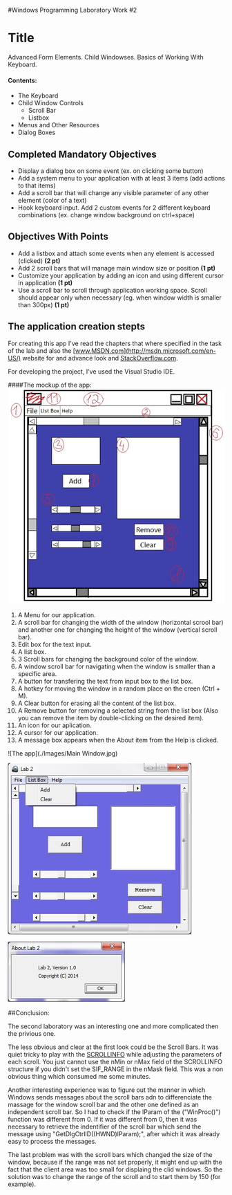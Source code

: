 #Windows Programming Laboratory Work #2

Title
=========

Advanced Form Elements. Child Windowses. Basics of Working With Keyboard.


#### Contents: ####

* The Keyboard
* Child Window Controls
	- Scroll Bar
	- Listbox
* Menus and Other Resources
* Dialog Boxes

## Completed Mandatory Objectives

* Display a dialog box on some event (ex. on clicking some button)
* Add a system menu to your application with at least 3 items (add actions to that items)
* Add a scroll bar that will change any visible parameter of any other element (color of a text)
* Hook keyboard input. Add 2 custom events for 2 different keyboard combinations (ex. change window background on ctrl+space)

## Objectives With Points

* Add a listbox and attach some events when any element is accessed (clicked) **(2 pt)**
* Add 2 scroll bars that will manage main window size or position **(1 pt)**
* Customize your application by adding an icon and using different cursor in application **(1 pt)**
* Use a scroll bar to scroll through application working space. Scroll should appear only when necessary (eg. when window width is smaller than 300px) **(1 pt)**

## The application creation stepts

For creating this app I've read the chapters that where specified in the task of the lab and also the [www.MSDN.com](http://msdn.microsoft.com/en-US/) website for and advance look and [StackOverflow.com](http://stackoverflow.com/). 

For developing the project, I've used the Visual Studio IDE. 

####The mockup of the app:
![Mockup](./Images/Mockup.jpg)

1. A Menu for our application.
2. A scroll bar for changing the width of the window (horizontal scrool bar) and another one for changing the height of the window (vertical scroll bar).
3. Edit box for the text input.
4. A list box.
5. 3 Scroll bars for changing the background color of the window.
6. A window scroll bar for navigating when the window is smaller than a specific area. 
7. A button for transfering the text from input box to the list box.
8. A hotkey for moving the window in a random place on the creen (Ctrl + M).
9. A Clear button for erasing all the content of the list box.
10. A Remove button for removing a selected string from the list box (Also you can remove the item by double-clicking on the desired item).
11. An icon for our aplication.
12. A cursor for our application.
13. A message box appears when the About item from the Help is clicked.

![The app](./Images/Main Window.jpg)

![Menu](./Images/Menu.jpg)

![About](./Images/About.jpg)

##Conclusion:

The second laboratory was an interesting one and more complicated then the privious one. 

The less obvious and clear at the first look could be the Scroll Bars. It was quiet tricky to play with the [SCROLLINFO](http://msdn.microsoft.com/en-us/library/windows/desktop/bb787537(v=vs.85).aspx) while adjusting the parameters of each scroll. You just cannot use the nMin or nMax field of the SCROLLINFO structure if you didn't set the SIF_RANGE in the nMask field. This was a non obvious thing which consumed me some minutes. 

Another interesting experience was to figure out the manner in which Windows sends messages about the scroll bars adn to differenciate the massage for the window scroll bar and the other one defined as an independent scroll bar. So I had to check if the lParam of the ("WinProc()") function was different from 0. If it was different from 0, then it was necessary to retrieve the indentifier of the scroll bar which send the message using "GetDlgCtrlID((HWND)lParam);", after which it was already easy to process the messages.

The last problem was with the scroll bars which changed the size of the window, because if the range was not set properly, it might end up with the fact that the client area was too small for displaing the clid windows. So the solution was to change the range of the scroll and to start them by 150 (for example).

